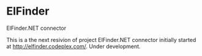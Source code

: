 # ElFinder
ElFinder.NET connector

This is a the next resivion of project ElFinder.NET connector initially started at http://elfinder.codeplex.com/.
Under development.
